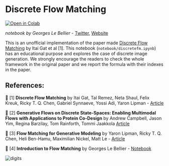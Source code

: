 # Discrete Flow Matching

[![Open in Colab](https://colab.research.google.com/assets/colab-badge.svg)](https://colab.research.google.com/drive/1BnGVmUK9hU9HVK42JbQBF2l-7rbAZ0yu?usp=sharing)

_notebook by Georges Le Bellier_  - [Twitter](https://twitter.com/_lebellig), [Website](https://gle-bellier.github.io)

This is an unofficial implementation of the paper made [Discrete Flow Matching](https://arxiv.org/abs/2407.15595#) by Itai Gat et al [1]. This notebook (`notebook/discretefm.ipynb`) has an educational purpose and explores the case of discrete image generation. We strongly encourage the readers to check the whole framework in the original paper and we report the formula with their indexes in the paper.
## References:

📄 [1] **Discrete Flow Matching** by Itai Gat, Tal Remez, Neta Shaul, Felix Kreuk, Ricky T. Q. Chen, Gabriel Synnaeve, Yossi Adi, Yaron Lipman - [Article](https://arxiv.org/abs/2407.15595#)

📄 [2] **Generative Flows on Discrete State-Spaces: Enabling Multimodal Flows with Applications to Protein Co-Design** by Andrew Campbell, Jason Yim, Regina Barzilay, Tom Rainforth, Tommi Jaakkola [Article](https://arxiv.org/abs/2402.04997)

📄 [3] **Flow Matching for Generative Modeling** by Yaron Lipman, Ricky T. Q. Chen, Heli Ben-Hamu, Maximilian Nickel, Matt Le - [Article](https://arxiv.org/abs/2210.02747)

🐍 [4] **Introduction to Flow Matching** by Georges Le Bellier - [Notebook](https://github.com/gle-bellier/flow-matching/tree/main)

![digits](https://github.com/user-attachments/assets/40584c7d-0b1c-45fc-9979-641ee0d22071)

